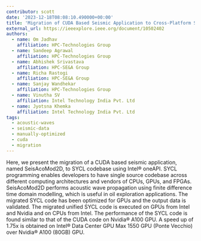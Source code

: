 ```yaml
---
contributor: scott
date: '2023-12-18T08:08:10.490000+00:00'
title: 'Migration of CUDA Based Seismic Application to Cross-Platform SYCL Implementation'
external_url: https://ieeexplore.ieee.org/document/10502402
authors:
  - name: Om Jadhav
    affiliation: HPC-Technologies Group
  - name: Sandeep Agrawal
    affiliation: HPC-Technologies Group
  - name: Abhishek Srivastava
    affiliation: HPC-SE&A Group
  - name: Richa Rastogi
    affiliation: HPC-SE&A Group
  - name: Sanjay Wandhekar
    affiliation: HPC-Technologies Group
  - name: Vinutha SV
    affiliation: Intel Technology India Pvt. Ltd
  - name: Jyotsna Khemka
    affiliation: Intel Technology India Pvt. Ltd
tags:
  - acoustic-waves
  - seismic-data
  - manually-optimized
  - cuda
  - migration
---
```


Here, we present the migration of a CUDA based seismic application, named SeisAcoMod2D, to SYCL codebase using Intel®
oneAPI. SYCL programming enables developers to have single source codebase across different computing architectures and
vendors of CPUs, GPUs, and FPGAs. SeisAcoMod2D performs acoustic wave propagation using finite difference time domain
modelling, which is useful in oil exploration applications. The migrated SYCL code has been optimized for GPUs and the
output data is validated. The migrated unified SYCL code is executed on GPUs from Intel and Nvidia and on CPUs from
Intel. The performance of the SYCL code is found similar to that of the CUDA code on Nvidia® A100 GPU. A speed up of
1.75x is obtained on Intel® Data Center GPU Max 1550 GPU (Ponte Vecchio) over Nvidia® A100 (80GB) GPU.
